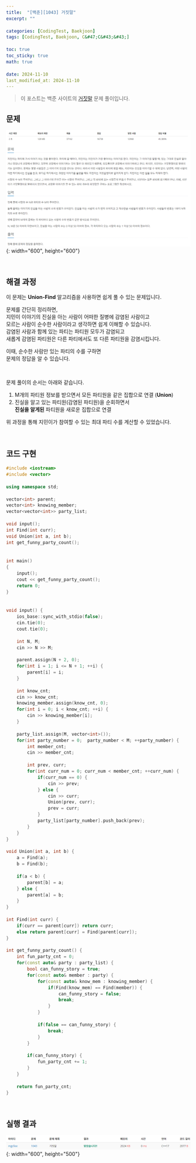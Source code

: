 ```yaml
---
title:  "[백준][1043] 거짓말"
excerpt: ""

categories: [CodingTest, Baekjoon]
tags: [CodingTest, Baekjoon, C&#47;C&#43;&#43;]

toc: true
toc_sticky: true
math: true

date: 2024-11-10
last_modified_at: 2024-11-10
---
```


> 이 포스트는 백준 사이트의 [거짓말](https://www.acmicpc.net/problem/1043) 문제 풀이입니다.  

## 문제

![문제](/assets/img/Boj/거짓말_문제.png){: width="600", height="600"}  

<br/>

## 해결 과정

이 문제는 **Union-Find** 알고리즘을 사용하면 쉽게 풀 수 있는 문제입니다.  

문제를 간단히 정리하면,  
지민이 이야기의 진실을 아는 사람이 어떠한 질병에 감염된 사람이고  
모르는 사람이 순수한 사람이라고 생각하면 쉽게 이해할 수 있습니다.  
감염된 사람과 함께 있는 파티는 파티원 모두가 감염되고  
새롭게 감염된 파티원은 다른 파티에서도 또 다른 파티원을 감염시킵니다.  

이때, 순수한 사람만 있는 파티의 수를 구하면  
문제의 정답을 알 수 있습니다.  

<br/>

문제 풀이의 순서는 아래와 같습니다.  

1. M개의 파티원 정보를 받으면서 모든 파티원을 같은 집합으로 연결 (**Union**)
2. 진실을 알고 있는 파티원(감염된 파티원)을 순회하면서  
   **진실을 알게된** 파티원을 새로운 집합으로 연결  

위 과정을 통해 지민이가 참여할 수 있는 최대 파티 수를 계산할 수 있었습니다.  

<br/>

## 코드 구현

```c++
#include <iostream>
#include <vector>

using namespace std;

vector<int> parent;
vector<int> knowing_member;
vector<vector<int>> party_list;

void input();
int Find(int curr);
void Union(int a, int b);
int get_funny_party_count();


int main()
{   
    input();
    cout << get_funny_party_count();
    return 0;
}


void input() {
    ios_base::sync_with_stdio(false);
    cin.tie(0);
    cout.tie(0);

    int N, M;
    cin >> N >> M;
    
    parent.assign(N + 2, 0);
    for(int i = 1; i <= N + 1; ++i) {
        parent[i] = i;
    }

    int know_cnt;
    cin >> know_cnt;
    knowing_member.assign(know_cnt, 0);
    for(int i = 0; i < know_cnt; ++i) {
        cin >> knowing_member[i];
    }

    party_list.assign(M, vector<int>());
    for(int party_number = 0;  party_number < M; ++party_number) {
        int member_cnt;
        cin >> member_cnt;

        int prev, curr;
        for(int curr_num = 0; curr_num < member_cnt; ++curr_num) {
            if(curr_num == 0) {
                cin >> prev;
            } else {
                cin >> curr;
                Union(prev, curr);
                prev = curr;
            }
            party_list[party_number].push_back(prev);
        }
    }
}

void Union(int a, int b) {
    a = Find(a);
    b = Find(b);

    if(a < b) {
        parent[b] = a;
    } else {
        parent[a] = b;
    }
}

int Find(int curr) {
    if(curr == parent[curr]) return curr;
    else return parent[curr] = Find(parent[curr]);
}

int get_funny_party_count() {
    int fun_party_cnt = 0;
    for(const auto& party : party_list) {
        bool can_funny_story = true;
        for(const auto& member : party) {
            for(const auto& know_mem : knowing_member) {
                if(Find(know_mem) == Find(member)) {
                    can_funny_story = false;
                    break;
                }
            }
            
            if(false == can_funny_story) {
                break;
            }
        }

        if(can_funny_story) {
            fun_party_cnt += 1;
        }
    }

    return fun_party_cnt;
}
```

<br/>

## 실행 결과

![결과](/assets/img/Boj/거짓말_결과.png){: width="600", height="500"}  
